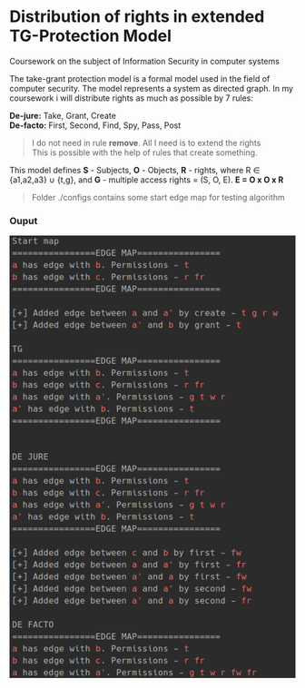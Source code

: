 # Distribution of rights in extended TG-Protection Model

Coursework on the subject of Information Security in computer systems

The take-grant protection model is a formal model used in the field of computer security. The model represents a system as directed graph. In my coursework i will distribute rights as much as possible by 7 rules:

**De-jure:** Take, Grant, Create\
**De-facto:** First, Second, Find, Spy, Pass, Post
> I do not need in rule **remove**. All I need is to extend the rights\
> This is possible with the help of rules that create something.
                                      

This model defines **S** - Subjects, **O** - Objects, **R** - rights, where R ∈ {a1,a2,a3} ∪ {t,g}, and **G** - multiple access rights = (S, O, E). **E = O x O x R**

> Folder ./configs contains some start edge map for testing algorithm

### Ouput

<img src="./assets/output.png">
